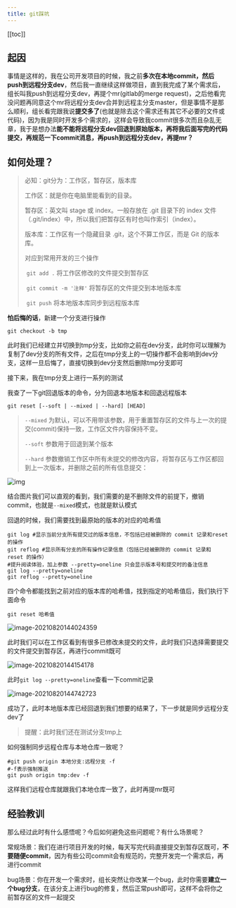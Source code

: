 ```yaml
---
title: git踩坑
---
```

[[toc]]

## 起因

事情是这样的，我在公司开发项目的时候，我之前**多次在本地commit，然后push到远程分支dev**，然后我一直继续这样做项目，直到我完成了某个需求后，组长叫我push到远程分支dev，再提个mr(gitlab的merge request)，之后他看完没问题再同意这个mr将远程分支dev合并到远程主分支master，但是事情不是那么顺利，组长看完跟我说**提交多了**(也就是除去这个需求还有其它不必要的文件或代码)，因为我是同时开发多个需求的，这样会导致我commit很多次而且杂乱无章，我于是想办法**能不能将远程分支dev回退到原始版本，再将我后面写完的代码提交，再规范一下commit消息，再push到远程分支dev，再提mr？**

## 如何处理？

> 必知：git分为：工作区，暂存区，版本库
>
> 工作区：就是你在电脑里能看到的目录。
>
> 暂存区：英文叫 stage 或 index。一般存放在 .git 目录下的 index 文件（.git/index）中，所以我们把暂存区有时也叫作索引（index）。
>
> 版本库：工作区有一个隐藏目录 .git，这个不算工作区，而是 Git 的版本库。
>
> 对应到常用开发的三个操作
>
> ​	`git add .` 将工作区修改的文件提交到暂存区
>
> ​	`git commit -m '注释'` 将暂存区的文件提交到本地版本库
>
> ​	`git push` 将本地版本库同步到远程版本库

**怕后悔的话**，新建一个分支进行操作

```shell
git checkout -b tmp
```

此时我们已经建立并切换到tmp分支，比如你之前在dev分支，此时你可以理解为复制了dev分支的所有文件，之后在tmp分支上的一切操作都不会影响到dev分支，这样一旦后悔了，直接切换到dev分支然后删除tmp分支即可

接下来，我在tmp分支上进行一系列的测试

我查了一下git回退版本的命令，分为回退本地版本和回退远程版本

```shell
git reset [--soft | --mixed | --hard] [HEAD]
```

> `--mixed` 为默认，可以不用带该参数，用于重置暂存区的文件与上一次的提交(commit)保持一致，工作区文件内容保持不变。
>
> `--soft` 参数用于回退到某个版本
>
> `--hard` 参数撤销工作区中所有未提交的修改内容，将暂存区与工作区都回到上一次版本，并删除之前的所有信息提交：

![img](/images/webp)

结合图片我们可以直观的看到，我们需要的是不删除文件的前提下，撤销commit，也就是`--mixed`模式，也就是默认模式

回退的时候，我们需要找到最原始的版本的对应的哈希值

```shell
git log #显示当前分支所有提交过的版本信息，不包括已经被删除的 commit 记录和reset的操作
git reflog #显示所有分支的所有操作记录信息（包括已经被删除的 commit 记录和 reset 的操作）
#提升阅读体验，加上参数 --pretty=oneline 只会显示版本号和提交时的备注信息
git log --pretty=oneline
git reflog --pretty=oneline
```

四个命令都能找到之前对应的版本库的哈希值，找到指定的哈希值后，我们执行下面命令

```shell
git reset 哈希值
```

![image-20210820144024359](/images/image-20210820144024359.png)

此时我们可以在工作区看到有很多已修改未提交的文件，此时我们只选择需要提交的文件提交到暂存区，再进行commit既可

![image-20210820144154178](/images/image-20210820144154178.png)

此时`git log --pretty=oneline`查看一下commit记录

![image-20210820144742723](/images/image-20210820144742723.png)

成功了，此时本地版本库已经回退到我们想要的结果了，下一步就是同步远程分支dev了

> 提醒：此时我们还在测试分支tmp上

如何强制同步远程仓库与本地仓库一致呢？

```shell
#git push origin 本地分支:远程分支 -f
#-f表示强制推送
git push origin tmp:dev -f
```

这样我们远程仓库就跟我们本地仓库一致了，此时再提mr既可

## 经验教训

那么经过此时有什么感悟呢？今后如何避免这些问题呢？有什么场景呢？

常规场景：我们在进行项目开发的时候，每天写完代码直接提交到暂存区既可，**不要随便commit**，因为有些公司commit会有规范的，完整开发完一个需求后，再进行commit

bug场景：你在开发一个需求时，组长突然让你改某一个bug，此时你需要**建立一个bug分支**，在该分支上进行bug的修复，然后正常push即可，这样不会将你之前暂存区的文件一起提交